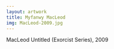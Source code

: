 ```yaml
---
layout: artwork
title: Myfanwy MacLeod
img: MacLeod-2009.jpg
---
```




MacLeod
Untitled (Exorcist Series), 2009

